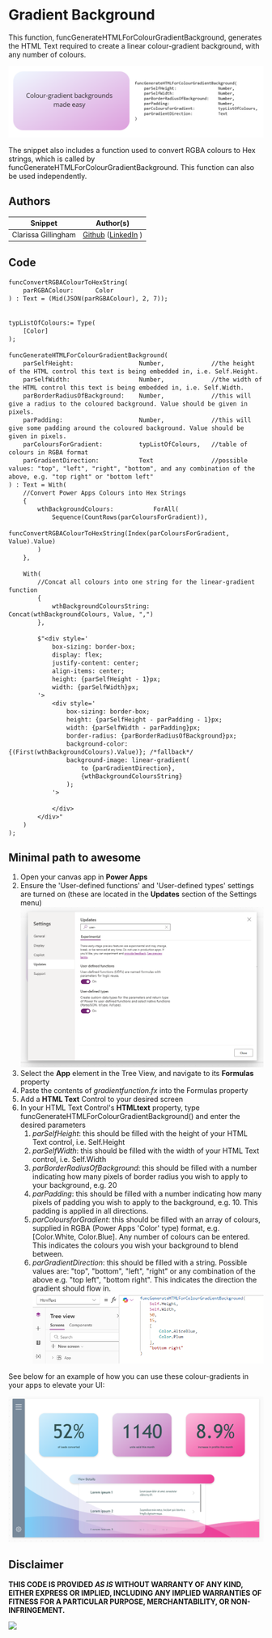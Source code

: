 # Gradient Background

This function, funcGenerateHTMLForColourGradientBackground, generates the HTML Text required to create a linear colour-gradient background, with any number of colours.

![Example gradient-background with function declaration](./assets/example.png)

The snippet also includes a function used to convert RGBA colours to Hex strings, which is called by funcGenerateHTMLForColourGradientBackground. This function can also be used independently.


## Authors

Snippet|Author(s)
--------|---------
Clarissa Gillingham | [Github](https://github.com/ClarissaGillinghamPDS) ([LinkedIn](https://www.linkedin.com/in/clarissa-gillingham-288287182/) )


## Code
```fx
funcConvertRGBAColourToHexString(
    parRGBAColour:      Color
) : Text = (Mid(JSON(parRGBAColour), 2, 7));


typListOfColours:= Type(
    [Color]
);

funcGenerateHTMLForColourGradientBackground(
    parSelfHeight:                  Number,             //the height of the HTML control this text is being embedded in, i.e. Self.Height.
    parSelfWidth:                   Number,             //the width of the HTML control this text is being embedded in, i.e. Self.Width.
    parBorderRadiusOfBackground:    Number,             //this will give a radius to the coloured background. Value should be given in pixels.
    parPadding:                     Number,             //this will give some padding around the coloured background. Value should be given in pixels.
    parColoursForGradient:          typListOfColours,   //table of colours in RGBA format
    parGradientDirection:           Text                //possible values: "top", "left", "right", "bottom", and any combination of the above, e.g. "top right" or "bottom left"
) : Text = With(
    //Convert Power Apps Colours into Hex Strings
    {
        wthBackgroundColours:           ForAll(
            Sequence(CountRows(parColoursForGradient)),
            funcConvertRGBAColourToHexString(Index(parColoursForGradient, Value).Value)
        )
    },

    With(
        //Concat all colours into one string for the linear-gradient function
        {
            wthBackgroundColoursString:     Concat(wthBackgroundColours, Value, ",")
        },

        $"<div style='
            box-sizing: border-box;
            display: flex;
            justify-content: center;
            align-items: center;
            height: {parSelfHeight - 1}px;
            width: {parSelfWidth}px;
        '>
            <div style='
                box-sizing: border-box;
                height: {parSelfHeight - parPadding - 1}px;
                width: {parSelfWidth - parPadding}px;
                border-radius: {parBorderRadiusOfBackground}px;
                background-color: {(First(wthBackgroundColours).Value)}; /*fallback*/
                background-image: linear-gradient(
                    to {parGradientDirection},
                    {wthBackgroundColoursString}
                );
            '>
                
            </div>
        </div>"
    )
);
```


## Minimal path to awesome

1. Open your canvas app in **Power Apps**
1. Ensure the 'User-defined functions' and 'User-defined types' settings are turned on (these are located in the **Updates** section of the Settings menu)
![Required Settings](./assets/required-settings.png)
1. Select the **App** element in the Tree View, and navigate to its **Formulas** property
1. Paste the contents of _gradientfunction.fx_ into the Formulas property
1. Add a **HTML Text** Control to your desired screen
1. In your HTML Text Control's **HTMLtext** property, type funcGenerateHTMLForColourGradientBackground() and enter the desired parameters
    1. _parSelfHeight_: this should be filled with the height of your HTML Text control, i.e. Self.Height
    2. _parSelfWidth_: this should be filled with the width of your HTML Text control, i.e. Self.Width
    3. _parBorderRadiusOfBackground_: this should be filled with a number indicating how many pixels of border radius you wish to apply to your background, e.g. 20
    4. _parPadding_: this should be filled with a number indicating how many pixels of padding you wish to apply to the background, e.g. 10. This padding is applied in all directions.
    5. _parColoursforGradient_: this should be filled with an array of colours, supplied in RGBA (Power Apps 'Color' type) format, e.g. [Color.White, Color.Blue]. Any number of colours can be entered. This indicates the colours you wish your background to blend between.
    6. _parGradientDirection_: this should be filled with a string. Possible values are: "top", "bottom", "left", "right" or any combination of the above e.g. "top left", "bottom right". This indicates the direction the gradient should flow in.
![Example of the function being executed](./assets/example-execution.png)


See below for an example of how you can use these colour-gradients in your apps to elevate your UI:

![Screen Demo](./assets/screen-demo.png)

## Disclaimer

**THIS CODE IS PROVIDED *AS IS* WITHOUT WARRANTY OF ANY KIND, EITHER EXPRESS OR IMPLIED, INCLUDING ANY IMPLIED WARRANTIES OF FITNESS FOR A PARTICULAR PURPOSE, MERCHANTABILITY, OR NON-INFRINGEMENT.**

<img src="https://m365-visitor-stats.azurewebsites.net/powerplatform-snippets/power-apps/gradient-background" aria-hidden="true" />
